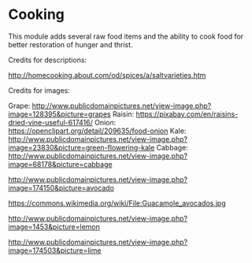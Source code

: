 Cooking
============

This module adds several raw food items and the ability to cook food for better restoration of hunger and thrist.

Credits for descriptions:

http://homecooking.about.com/od/spices/a/saltvarieties.htm

Credits for images:

Grape: http://www.publicdomainpictures.net/view-image.php?image=128395&picture=grapes
Raisin: https://pixabay.com/en/raisins-dried-vine-useful-617416/
Onion: https://openclipart.org/detail/209635/food-onion
Kale: http://www.publicdomainpictures.net/view-image.php?image=23830&picture=green-flowering-kale
Cabbage: http://www.publicdomainpictures.net/view-image.php?image=68178&picture=cabbage


http://www.publicdomainpictures.net/view-image.php?image=174150&picture=avocado

https://commons.wikimedia.org/wiki/File:Guacamole_avocados.jpg

http://www.publicdomainpictures.net/view-image.php?image=1453&picture=lemon

http://www.publicdomainpictures.net/view-image.php?image=174503&picture=lime